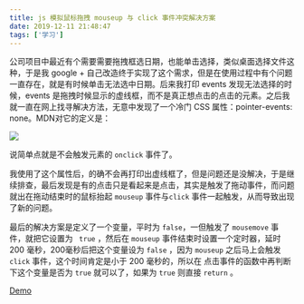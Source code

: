 ```yaml
---
title: js 模拟鼠标拖拽 mouseup 与 click 事件冲突解决方案
date: 2019-12-11 21:48:47
tags: ['学习']
---
```


公司项目中最近有个需要需要拖拽框选日期，也能单击选择，类似桌面选择文件这种，于是我 google + 自己改造终于实现了这个需求，但是在使用过程中有个问题一直存在，就是有时候单击无法选中日期。后来我打印 events 发现无法选择的时候，events 是拖拽时候显示的虚线框，而不是真正想点击的点击的元素。之后我就一直在网上找寻解决方法，无意中发现了一个冷门 CSS 属性：pointer-events: none。MDN对它的定义是：

![](https://personal-1251959693.cos.ap-chengdu.myqcloud.com/2019-12-18-142800.png)

说简单点就是不会触发元素的 `onclick` 事件了。

我使用了这个属性后，的确不会再打印出虚线框了，但是问题还是没解决，于是继续排查，最后发现是有的点击只是看起来是点击，其实是触发了拖动事件，而问题就出在拖动结束时的鼠标抬起 `mouseup` 事件与`click` 事件一起触发，从而导致出现了新的问题。

最后的解决方案是定义了一个变量，平时为 `false`，一但触发了 `mousemove` 事件，就把它设置为 ` true` ，然后在 `mouseup` 事件结束时设置一个定时器，延时 200 毫秒，200毫秒后把这个变量设为 `false` ，因为 `mouseup` 之后马上会触发 `click` 事件，这个时间肯定是小于 200 毫秒的，所以在 点击事件的函数中再判断下这个变量是否为 `true` 就可以了，如果为 `true` 则直接 `return` 。

[Demo](https://evolly.one/demos/120-drag-and-click/)

